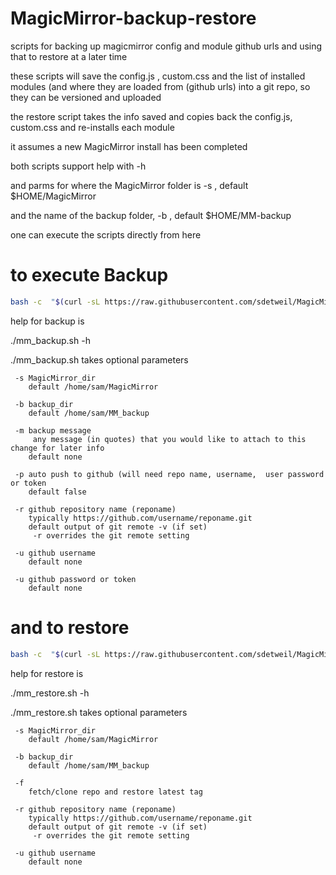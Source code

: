 # MagicMirror-backup-restore
scripts for backing up magicmirror config and module github urls  and using that to restore at a later time

these scripts will  save the config.js , custom.css and the list of installed modules (and where they are loaded from (github urls)
into a git repo, so they can be versioned and uploaded

the restore script takes the info saved and copies back the config.js, custom.css  and re-installs each module

it assumes a new MagicMirror install has been completed

both scripts support help with -h

and parms for where the MagicMirror folder is  -s , default $HOME/MagicMirror

and the name of the backup folder, -b , default $HOME/MM-backup

one can execute the scripts directly from here

# to execute Backup
```bash
bash -c  "$(curl -sL https://raw.githubusercontent.com/sdetweil/MagicMirror-backup-restore/main/mm_backup.sh)" with any parms
```



help for backup is

./mm_backup.sh -h

./mm_backup.sh takes optional parameters

	 -s MagicMirror_dir
		default /home/sam/MagicMirror

	 -b backup_dir
		default /home/sam/MM_backup

	 -m backup message
		 any message (in quotes) that you would like to attach to this change for later info
		default none

	 -p auto push to github (will need repo name, username,  user password or token
		default false

	 -r github repository name (reponame)
		typically https://github.com/username/reponame.git
		default output of git remote -v (if set)
		 -r overrides the git remote setting

	 -u github username
		default none

	 -u github password or token
		default none

# and to restore
```bash
bash -c  "$(curl -sL https://raw.githubusercontent.com/sdetweil/MagicMirror-backup-restore/main/mm_restore.sh)" with any parms
```

help for restore  is

./mm_restore.sh -h

./mm_restore.sh takes optional parameters

	 -s MagicMirror_dir
		default /home/sam/MagicMirror

	 -b backup_dir
		default /home/sam/MM_backup

	 -f
		fetch/clone repo and restore latest tag

	 -r github repository name (reponame)
		typically https://github.com/username/reponame.git
		default output of git remote -v (if set)
		 -r overrides the git remote setting

	 -u github username
		default none
